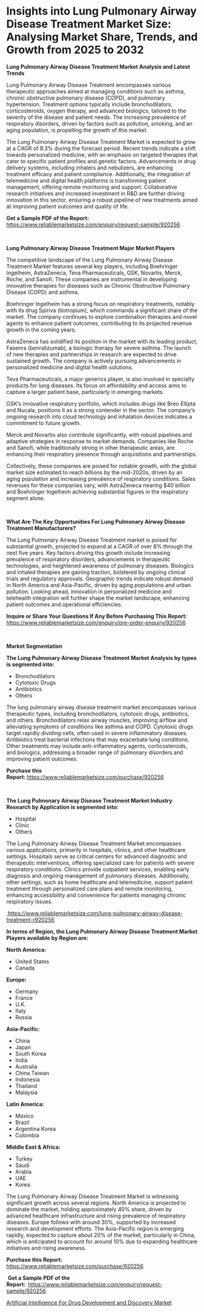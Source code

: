 <p><h1>Insights into Lung Pulmonary Airway Disease Treatment Market Size: Analysing Market Share, Trends, and Growth from 2025 to 2032</h1></p><p><strong>Lung Pulmonary Airway Disease Treatment Market Analysis and Latest Trends</strong></p>
<p><p>Lung Pulmonary Airway Disease Treatment encompasses various therapeutic approaches aimed at managing conditions such as asthma, chronic obstructive pulmonary disease (COPD), and pulmonary hypertension. Treatment options typically include bronchodilators, corticosteroids, oxygen therapy, and advanced biologics, tailored to the severity of the disease and patient needs. The increasing prevalence of respiratory disorders, driven by factors such as pollution, smoking, and an aging population, is propelling the growth of this market.</p><p>The Lung Pulmonary Airway Disease Treatment Market is expected to grow at a CAGR of 8.3% during the forecast period. Recent trends indicate a shift towards personalized medicine, with an emphasis on targeted therapies that cater to specific patient profiles and genetic factors. Advancements in drug delivery systems, including inhalers and nebulizers, are enhancing treatment efficacy and patient compliance. Additionally, the integration of telemedicine and digital health platforms is transforming patient management, offering remote monitoring and support. Collaborative research initiatives and increased investment in R&D are further driving innovation in this sector, ensuring a robust pipeline of new treatments aimed at improving patient outcomes and quality of life.</p></p>
<p><strong>Get a Sample PDF of the Report:&nbsp;</strong> <a href="https://www.reliablemarketsize.com/enquiry/request-sample/920256?utm_campaign=3029&utm_medium=2&utm_source=Github&utm_content=ia&utm_term=07032025&utm_id=lung-pulmonary-airway-disease-treatment">https://www.reliablemarketsize.com/enquiry/request-sample/920256</a></p>
<p>&nbsp;</p>
<p><strong>Lung Pulmonary Airway Disease Treatment Major Market Players</strong></p>
<p><p>The competitive landscape of the Lung Pulmonary Airway Disease Treatment Market features several key players, including Boehringer Ingelheim, AstraZeneca, Teva Pharmaceuticals, GSK, Novartis, Merck, Roche, and Sanofi. These companies are instrumental in developing innovative therapies for diseases such as Chronic Obstructive Pulmonary Disease (COPD) and asthma.</p><p>Boehringer Ingelheim has a strong focus on respiratory treatments, notably with its drug Spiriva (tiotropium), which commands a significant share of the market. The company continues to explore combination therapies and novel agents to enhance patient outcomes, contributing to its projected revenue growth in the coming years.</p><p>AstraZeneca has solidified its position in the market with its leading product, Fasenra (benralizumab), a biologic therapy for severe asthma. The launch of new therapies and partnerships in research are expected to drive sustained growth. The company is actively pursuing advancements in personalized medicine and digital health solutions.</p><p>Teva Pharmaceuticals, a major generics player, is also involved in specialty products for lung diseases. Its focus on affordability and access aims to capture a larger patient base, particularly in emerging markets.</p><p>GSK’s innovative respiratory portfolio, which includes drugs like Breo Ellipta and Nucala, positions it as a strong contender in the sector. The company’s ongoing research into cloud technology and inhalation devices indicates a commitment to future growth.</p><p>Merck and Novartis also contribute significantly, with robust pipelines and adaptive strategies in response to market demands. Companies like Roche and Sanofi, while traditionally strong in other therapeutic areas, are enhancing their respiratory presence through acquisitions and partnerships.</p><p>Collectively, these companies are poised for notable growth, with the global market size estimated to reach billions by the mid-2020s, driven by an aging population and increasing prevalence of respiratory conditions. Sales revenues for these companies vary, with AstraZeneca nearing $40 billion and Boehringer Ingelheim achieving substantial figures in the respiratory segment alone.</p></p>
<p>&nbsp;</p>
<p><strong>What Are The Key Opportunities For Lung Pulmonary Airway Disease Treatment Manufacturers?</strong></p>
<p><p>The Lung Pulmonary Airway Disease Treatment market is poised for substantial growth, projected to expand at a CAGR of over 8% through the next five years. Key factors driving this growth include increasing prevalence of respiratory disorders, advancements in therapeutic technologies, and heightened awareness of pulmonary diseases. Biologics and inhaled therapies are gaining traction, bolstered by ongoing clinical trials and regulatory approvals. Geographic trends indicate robust demand in North America and Asia-Pacific, driven by aging populations and urban pollution. Looking ahead, innovation in personalized medicine and telehealth integration will further shape the market landscape, enhancing patient outcomes and operational efficiencies.</p></p>
<p><strong>Inquire or Share Your Questions If Any Before Purchasing This Report:</strong> <a href="https://www.reliablemarketsize.com/enquiry/pre-order-enquiry/920256?utm_campaign=3029&utm_medium=2&utm_source=Github&utm_content=ia&utm_term=07032025&utm_id=lung-pulmonary-airway-disease-treatment">https://www.reliablemarketsize.com/enquiry/pre-order-enquiry/920256</a></p>
<p>&nbsp;</p>
<p><strong>Market Segmentation</strong></p>
<p><strong>The Lung Pulmonary Airway Disease Treatment Market Analysis by types is segmented into:</strong></p>
<p><ul><li>Bronchodilators</li><li>Cytotoxic Drugs</li><li>Antibiotics</li><li>Others</li></ul></p>
<p><p>The lung pulmonary airway disease treatment market encompasses various therapeutic types, including bronchodilators, cytotoxic drugs, antibiotics, and others. Bronchodilators relax airway muscles, improving airflow and alleviating symptoms of conditions like asthma and COPD. Cytotoxic drugs target rapidly dividing cells, often used in severe inflammatory diseases. Antibiotics treat bacterial infections that may exacerbate lung conditions. Other treatments may include anti-inflammatory agents, corticosteroids, and biologics, addressing a broader range of pulmonary disorders and improving patient outcomes.</p></p>
<p><strong>Purchase this Report:&nbsp;</strong><a href="https://www.reliablemarketsize.com/purchase/920256?utm_campaign=3029&utm_medium=2&utm_source=Github&utm_content=ia&utm_term=07032025&utm_id=lung-pulmonary-airway-disease-treatment">https://www.reliablemarketsize.com/purchase/920256</a></p>
<p>&nbsp;</p>
<p><strong>The Lung Pulmonary Airway Disease Treatment Market Industry Research by Application is segmented into:</strong></p>
<p><ul><li>Hospital</li><li>Clinic</li><li>Others</li></ul></p>
<p><p>The Lung Pulmonary Airway Disease Treatment Market encompasses various applications, primarily in hospitals, clinics, and other healthcare settings. Hospitals serve as critical centers for advanced diagnostic and therapeutic interventions, offering specialized care for patients with severe respiratory conditions. Clinics provide outpatient services, enabling early diagnosis and ongoing management of pulmonary diseases. Additionally, other settings, such as home healthcare and telemedicine, support patient treatment through personalized care plans and remote monitoring, enhancing accessibility and convenience for patients managing chronic respiratory issues.</p></p>
<p><a href="https://www.reliablemarketsize.com/lung-pulmonary-airway-disease-treatment-r920256?utm_campaign=3029&utm_medium=2&utm_source=Github&utm_content=ia&utm_term=07032025&utm_id=lung-pulmonary-airway-disease-treatment">&nbsp;https://www.reliablemarketsize.com/lung-pulmonary-airway-disease-treatment-r920256</a></p>
<p><strong>In terms of Region, the Lung Pulmonary Airway Disease Treatment Market Players available by Region are:</strong></p>
<p>
    <p> <strong> North America: </strong>
        <ul>
            <li>United States</li>
            <li>Canada</li>
        </ul>
        </p> 
    <p> <strong> Europe: </strong>
        <ul>
            <li>Germany</li>
            <li>France</li>
            <li>U.K.</li>
            <li>Italy</li>
            <li>Russia</li>
        </ul>
        </p> 
    <p> <strong> Asia-Pacific: </strong>
        <ul>
            <li>China</li>
            <li>Japan</li>
            <li>South Korea</li>
            <li>India</li>
            <li>Australia</li>
            <li>China Taiwan</li>
            <li>Indonesia</li>
            <li>Thailand</li>
            <li>Malaysia</li>
        </ul>
        </p> 
    <p> <strong> Latin America: </strong>
        <ul>
            <li>Mexico</li>
            <li>Brazil</li>
            <li>Argentina Korea</li>
            <li>Colombia</li>
        </ul>
        </p> 
    <p> <strong> Middle East & Africa: </strong>
        <ul>
            <li>Turkey</li>
            <li>Saudi</li>
            <li>Arabia</li>
            <li>UAE</li>
            <li>Korea</li>
        </ul>
    </p>
    </p>
<p><p>The Lung Pulmonary Airway Disease Treatment Market is witnessing significant growth across several regions. North America is projected to dominate the market, holding approximately 40% share, driven by advanced healthcare infrastructure and rising prevalence of respiratory diseases. Europe follows with around 30%, supported by increased research and development efforts. The Asia-Pacific region is emerging rapidly, expected to capture about 20% of the market, particularly in China, which is anticipated to account for around 10% due to expanding healthcare initiatives and rising awareness.</p></p>
<p><strong>Purchase this Report: </strong><a href="https://www.reliablemarketsize.com/purchase/920256?utm_campaign=3029&utm_medium=2&utm_source=Github&utm_content=ia&utm_term=07032025&utm_id=lung-pulmonary-airway-disease-treatment">https://www.reliablemarketsize.com/purchase/920256</a></p>
<p>&nbsp;<strong>Get a Sample PDF of the Report:&nbsp;&nbsp;</strong><a href="https://www.reliablemarketsize.com/enquiry/request-sample/920256?utm_campaign=3029&utm_medium=2&utm_source=Github&utm_content=ia&utm_term=07032025&utm_id=lung-pulmonary-airway-disease-treatment">https://www.reliablemarketsize.com/enquiry/request-sample/920256</a></p>
<p><strong></strong></p>
<p><p><a href="https://github.com/chikenmhamdi/Market-Research-Report-List-1/blob/main/artificial-intelligence-for-drug-development-and-discovery-market.md?utm_campaign=3029&utm_medium=2&utm_source=Github&utm_content=ia&utm_term=07032025&utm_id=lung-pulmonary-airway-disease-treatment">Artificial Intelligence For Drug Development and Discovery Market</a></p></p>